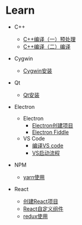 # Learn

- C++
  - [C++编译（一）预处理](CPP/C++编译（一）预处理.md)
  - [C++编译（二）编译](CPP/C++编译（二）编译.md)
- Cygwin
  - [Cygwin安装](Cygwin/Cygwin安装.md)
- Qt
  - [Qt安装](Qt/Qt安装.md)
- Electron
  - Electron
    - [Electron创建项目](Electron/Electron创建项目.md)
    - [Electron Fiddle](Electron/Electron&ensp;Fiddle.md)
  - VS Code
    - [编译VS code](Electron/VSCode/本地编译VS&ensp;Code.md)
    - [VS启动流程](Electron/VSCode/VS启动流程.md)

- NPM
  - [yarn使用](NPM/yarn使用.md)

- React
  - [创建React项目](React/创建React项目.md)
  - [React自定义组件](React/React自定义组件.md)
  - [redux使用](React/redux使用.md)
